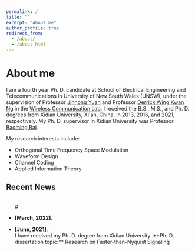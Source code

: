```yaml
---
permalink: /
title: ""
excerpt: "About me"
author_profile: true
redirect_from: 
  - /about/
  - /about.html
---
```

# <i class="fa fa-cog fa-fw"></i> About me #

I am a fourth year Ph. D. candidate at School of Electrical Engineering and Telecommunications in University of New South Wales (UNSW), under the supervision of Professor [Jinhong Yuan](https://www.unsw.edu.au/staff/jinhong-yuan) and Professor [Derrick Wing Kwan Ng](http://www2.ee.unsw.edu.au/~derrick/) in the [Wireless Communication Lab](http://www2.ee.unsw.edu.au/wcl/index.html). I received the B.S., M.S., and Ph. D. degrees from Xidian University, Xi'an, China, in 2013, 2016, and 2021, respectively. My Ph. D. supervisor in Xidian University was Professor [Baoming Bai](https://web.xidian.edu.cn/bmbai/index.html).


My research interests include:

* Orthogonal Time Frequency Space Modulation
* Waveform Design
* Channel Coding
* Applied Information Theory


## <i class="fa fa-fw fa-rss "></i> Recent News ##

<ul style="width: auto; height: 300px; overflow: auto">
  
  #<li> <b>[March, 2022]</b>. </li>
  
  <li> <b>[June, 2021]</b>. </li> I have received my Ph. D. degree from Xidian University.  
  **Ph. D. dissertation topic:** Research on Faster-than-Nyquist Signaling
  
  
</ul>


<script type="text/javascript" id="clustrmaps" src="//clustrmaps.com/map_v2.js?d=6mvpb1Ly4MhQdRl6uSzi4pd20OMLKp9iFJrs_8CdZUc&cl=ffffff&w=a"></script>
